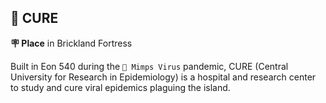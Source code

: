 ## 🏥 CURE

**🪧 Place** in Brickland Fortress

Built in Eon 540 during the `🦠 Mimps Virus` pandemic, CURE (Central University for Research in Epidemiology) is a hospital and research center to study and cure viral epidemics plaguing the island.

<!---
keywords: ps, brickland, fortress, mimps, epidemiology, hospital, viral, pandemic
aliases: 
-->